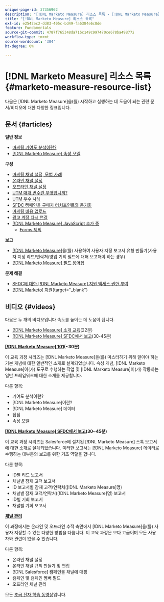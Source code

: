 ```yaml
---
unique-page-id: 37356962
description: "[!DNL Marketo Measure] 리소스 목록 - [!DNL Marketo Measure]"
title: "[!DNL Marketo Measure] 리소스 목록"
exl-id: e2542ec2-dd83-405c-bd49-fa6384e6c8de
feature: Fundamentals
source-git-commit: 4787f765348da71bc149c997470ce678ba498772
workflow-type: tm+mt
source-wordcount: '304'
ht-degree: 0%

---
```


# [!DNL Marketo Measure] 리소스 목록 {#marketo-measure-resource-list}

다음은 [!DNL Marketo Measure]을(를) 시작하고 실행하는 데 도움이 되는 관련 문서/비디오에 대한 다양한 링크입니다.

## 문서 {#articles}

**일반 정보**

* [마케팅 기여도 분석이란?](/help/introduction-to-marketo-measure/overview-resources/marketing-attribution.md)
* [[!DNL Marketo Measure] 속성 모델](/help/introduction-to-marketo-measure/overview-resources/marketo-measure-attribution-models.md)

**구성**

* [마케팅 채널 설정, 모범 사례](/help/channel-tracking-and-setup/online-channels/marketing-channels-and-subchannels.md)
* [온라인 채널 설정](/help/channel-tracking-and-setup/online-channels/online-custom-channel-setup.md)
* [오프라인 채널 설정](/help/channel-tracking-and-setup/offline-channels/offline-custom-channel-setup.md)
* [UTM 매개 변수란 무엇입니까?](/help/channel-tracking-and-setup/online-channels/utm-parameters.md)
* [UTM 우수 사례](/help/channel-tracking-and-setup/online-channels/best-practices-for-setting-up-utm-parameters.md)
* [SFDC 캠페인을 구매자 터치포인트와 동기화](/help/channel-tracking-and-setup/offline-channels/legacy-processes/campaigns-and-campaign-members.md)
* [마케팅 비용 업로드](/help/marketing-spend/spend-management/marketing-channel-costs.md#uploading-marketing-costs)
* [광고 계정 다시 연결](/help/api-connections/utilizing-marketo-measures-api-connections/reauthorizing-connected-accounts.md)
* [&#x200B; [!DNL Marketo Measure] JavaScript 추가 중](/help/marketo-measure-tracking/setting-up-tracking/adding-marketo-measure-script.md)
   * [Forms 제외](/help/marketo-measure-tracking/setting-up-tracking/excluding-marketo-measure-from-specific-forms.md)

**보고**

* [&#x200B; [!DNL Marketo Measure]](/help/marketo-measure-salesforce-reporting/new-report-types/creating-custom-marketo-measure-report-types.md)을(를) 사용하여 사용자 지정 보고서 유형 만들기(사용자 지정 리드/연락처/영업 기회 필드에 대해 보고해야 하는 경우)
* [&#x200B; [!DNL Marketo Measure] 필드 용어집](/help/introduction-to-marketo-measure/overview-resources/glossary-of-marketo-measure-fields.md)

**문제 해결**

* [SFDC에 대한  [!DNL Marketo Measure] 지원 액세스 권한 부여](/help/miscellaneous/other-related-resources/granting-salesforce-access-to-marketo-measure-support.md)
* [[!DNL Marketo] 지원](https://nation.marketo.com/t5/support/ct-p/Support){target="_blank"}

## 비디오 {#videos}

다음은 두 개의 비디오입니다    속도를 높이는 데 도움이 됩니다.

* [[!DNL Marketo Measure] 소개 교육](https://share.vidyard.com/watch/Pb4DuWJwtFgw3jUBDGneb4?)(22분)
* [[!DNL Marketo Measure] SFDC에서 보고](https://experienceleague.adobe.com/docs/marketo-learn/tutorials/overview.html?lang=ko)(30-45분)

**[[!DNL Marketo Measure] 101](https://experienceleague.adobe.com/docs/marketo-learn/tutorials/overview.html?lang=ko)(~30분)**

이 교육 과정 시리즈는 [!DNL Marketo Measure]을(를) 마스터하기 위해 알아야 하는 기본 개념에 대한 일반적인 소개로 설계되었습니다. 속성 개념, [!DNL Marketo Measure]이(가) 도구로 수행하는 작업 및 [!DNL Marketo Measure]이(가) 작동하는 일반 프레임워크에 대한 소개를 제공합니다.

다룬 항목:

* 기여도 분석이란?
* [!DNL Marketo Measure]이란?
* [!DNL Marketo Measure] 데이터
* 접점
* 속성 모델

**[[!DNL Marketo Measure] SFDC에서 보고](https://experienceleague.adobe.com/docs/marketo-learn/tutorials/overview.html?lang=ko)(30~45분)**

이 교육 과정 시리즈는 Salesforce에 설치된 [!DNL Marketo Measure] 스톡 보고서에 대한 소개로 설계되었습니다. 이러한 보고서는 [!DNL Marketo Measure] 데이터로 수행하는 대부분의 보고를 위한 기초 역할을 합니다.

다룬 항목:

* ID별 리드 보고서
* 채널별 잠재 고객 보고서
* ID 보고서별 잠재 고객/연락처([!DNL Marketo Measure]명)
* 채널별 잠재 고객/연락처([!DNL Marketo Measure]명) 보고서
* ID별 기회 보고서
* 채널별 기회 보고서

**[채널 관리](https://experienceleague.adobe.com/docs/marketo-learn/tutorials/overview.html?lang=ko)**

이 과정에서는 온라인 및 오프라인 추적 측면에서 [!DNL Marketo Measure]을(를) 사용자 지정할 수 있는 다양한 방법을 다룹니다. 이 교육 과정은 보다 고급이며 모든 사용자와 관련이 없을 수 있습니다.

다룬 항목:

* 온라인 채널 설정
* 온라인 채널 규칙 만들기 및 편집
* [!DNL Salesforce] 캠페인을 채널에 매핑
* 캠페인 및 캠페인 멤버 필드
* 오프라인 채널 관리

모든 [초급 전자 학습 동영상](https://experienceleague.adobe.com/docs/marketo-learn/tutorials/overview.html?lang=ko)입니다.
